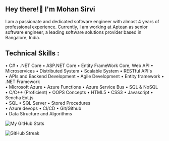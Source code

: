 ## Hey there!👋 I'm Mohan Sirvi
I am a passionate and dedicated software engineer with almost 4 years of professional experience. Currently, I am working at Aptean as senior software engineer, a leading software solutions provider based in Bangalore, India.
## Technical Skills :
• C# • .NET Core • ASP.NET Core • Entity FrameWork Core, Web API • Microservices • Distributed System • Scalable System • RESTful API's
<br />
• APIs and Backend Development • Agile Development • Entity framework • .NET Framework
<br />
• Microsoft Azure • Azure Functions • Azure Service Bus • SQL & NoSQL
<br />
• C/C++ (Proficient) • OOPS Concepts • HTML5 • CSS3 • Javascript • Sencha Ext.js
<br />
• SQL • SQL Server • Stored Procedures
<br />
• Azure devops • CI/CD • Git/Github
<br />
• Data Structure and Algorithms
<br />

![My GitHub Stats](https://github-readme-stats.vercel.app/api?username=mohansirvi&show_icons=true&count_private=true&theme=github_dark) 

![GitHub Streak](https://streak-stats.demolab.com?user=mohansirvi&theme=github-dark-blue)

<!--
<a href="https://github.com/rockstarCSE057/Line-Encoding">
  <img align="left" src="https://github-readme-stats.vercel.app/api/pin/?username=mohansirvi&repo=Line-Encoding" />
</a>

<a href="https://github.com/rockstarCSE057/Mini-Tic-Tac-Toe">
  <img align="right" src="https://github-readme-stats.vercel.app/api/pin/?username=mohansirvi&repo=Mini-Tic-Tac-Toe" />
</a>




**Mohan** is a ✨ _special_ ✨ repository because its `README.md` (this file) appears on your GitHub profile.

Here are some ideas to get you started:

- 🔭 I’m currently working on 

- 👯 I’m looking to collaborate on ...

- 🤔 I’m looking for help with ...

- 💬 Ask me about ...

- 📫 How to reach me: ... mohansirvi999@gmail.com

- 😄 Pronouns: ...

- ⚡ Fun fact: ...
-->

